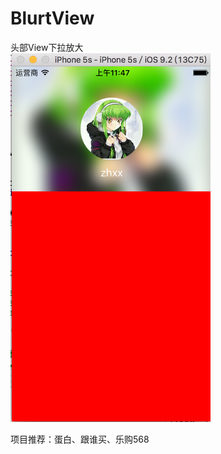 # BlurtView
头部View下拉放大</br>
<img src="https://github.com/735850697/BlurtView/blob/master/屏幕快照%202015-12-24%20上午11.47.18.png" width="320"></br>

项目推荐：蛋白、跟谁买、乐购568
